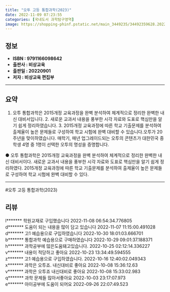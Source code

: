 ```yaml
---
title: "오투 고등 통합과학(2023)"
date: 2022-11-09 07:23:55
categories: [국내도서 과학탐구영역]
image: https://shopping-phinf.pstatic.net/main_3449235/34492359628.20221019110410.jpg
---
```


## **정보**

- **ISBN : 9791166098642**
- **출판사 : 비상교육**
- **출판일 : 20220901**
- **저자 : 비상교육 편집부**

------



## **요약**

1. 오투 통합과학은 2015개정 교육과정을 완벽 분석하여 체계적으로 정리한 완벽한 내신 대비서입니다. 2. 새로운 교과서 내용을 풍부한 시각 자료와 도표로 핵심만을 알기 쉽게 정리하였습니다.  3. 2015개정 교육과정에 따른 학교 기출문제를 분석하여 출제율이 높은 문제들로 구성하여 학교 시험에 완벽 대비할 수 있습니다.오투가 20주년을 맞이하였습니다. 매학기, 매년 업그레이드되는 오투의 콘텐츠가 대한민국 중학생 4명 중 1명이 선택한 오투의 명성을 증명합니다.

● 오투 통합과학은 2015개정 교육과정을 완벽 분석하여 체계적으로 정리한 완벽한 내신 대비서이다. 새로운 교과서 내용을 풍부한 시각 자료와 도표로 핵심만을 알기 쉽게 정리하였다. 2015개정 교육과정에 따른 학교 기출문제를 분석하여 출제율이 높은 문제들로 구성하여 학교 시험에 완벽 대비할 수 있다.



------

#오투 고등 통합과학(2023)


## **리뷰** 

  l******* 학원교재로 구입했습니다  2022-11-08 06:54:34.776805 <br/>  d******* 도움이 되는 내용을 많이 담고 있습니다 2022-11-07 11:15:00.491028 <br/>  d******* 고1 예습용으로 구입하였습니다  2022-10-30 18:01:03.666701 <br/>  b******* 통합과학 예습용으로 구매하였습니다 2022-10-29 09:01:37.188371 <br/>  h******* 과학공부에 많은도움돼고있습니다.  2022-10-25 02:12:14.336227 <br/>  v******* 내용이 적당하고 좋아요 2022-10-23 13:34:49.594555 <br/>  z******* 고1 예습용으로 구입하였습니다. 2022-10-16 12:40:02.049343 <br/>  x******* 과학은 오투죠. 내신대비로 좋아요 2022-10-08 15:36:12.63 <br/>  v******* 과학은 오투죠 내신대비로 좋아요 2022-10-08 15:33:02.983 <br/>  q******* 과학 문제들 많아서좋아요 2022-10-03 23:17:07.973 <br/>  e******* 아이공부에 도움이 되어요 2022-09-26 22:07:49.523 <br/>